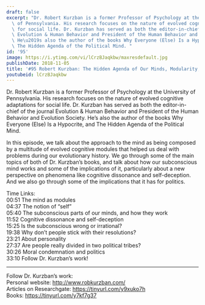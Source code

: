 ```yaml
---
draft: false
excerpt: "Dr. Robert Kurzban is a former Professor of Psychology at the University\
  \ of Pennsylvania. His research focuses on the nature of evolved cognitive adaptations\
  \ for social life. Dr. Kurzban has served as both the editor-in-chief of the journal\
  \ Evolution & Human Behavior and President of the Human Behavior and Evolution Society.\
  \ He\u2019s also the author of the books Why Everyone (Else) Is a Hypocrite, and\
  \ The Hidden Agenda of the Political Mind. "
id: '95'
image: https://i.ytimg.com/vi/lCrzBJaqkbw/maxresdefault.jpg
publishDate: 2018-11-05
title: '#95 Robert Kurzban: The Hidden Agenda of Our Minds, Modularity, and Politics'
youtubeid: lCrzBJaqkbw
---
```

<div class="timelinks">

Dr. Robert Kurzban is a former Professor of Psychology at the University of Pennsylvania. His research focuses on the nature of evolved cognitive adaptations for social life. Dr. Kurzban has served as both the editor-in-chief of the journal Evolution & Human Behavior and President of the Human Behavior and Evolution Society. He’s also the author of the books Why Everyone (Else) Is a Hypocrite, and The Hidden Agenda of the Political Mind. 

In this episode, we talk about the approach to the mind as being composed by a multitude of evolved cognitive modules that helped us deal with problems during our evolutionary history. We go through some of the main topics of both of Dr. Kurzban’s books, and talk about how our subconscious mind works and some of the implications of it, particularly about a new perspective on phenomena like cognitive dissonance and self-deception. And we also go through some of the implications that it has for politics.

Time Links:  
<time>00:51</time> The mind as modules   
<time>04:37</time> The notion of “self”            
<time>05:40</time> The subconscious parts of our minds, and how they work    
<time>11:52</time> Cognitive dissonance and self-deception  
<time>15:25</time> Is the subconscious wrong or irrational?      
<time>19:38</time> Why don’t people stick with their resolutions?           
<time>23:21</time> About personality  
<time>27:37</time> Are people really divided in two political tribes?  
<time>30:26</time> Moral condemnation and politics  
<time>33:10</time> Follow Dr. Kurzban’s work!

---

Follow Dr. Kurzban’s work:  
Personal website: http://www.robkurzban.com/  
Articles on Researchgate: https://tinyurl.com/y9xuko7h  
Books: https://tinyurl.com/y7kf7g37
</div>

